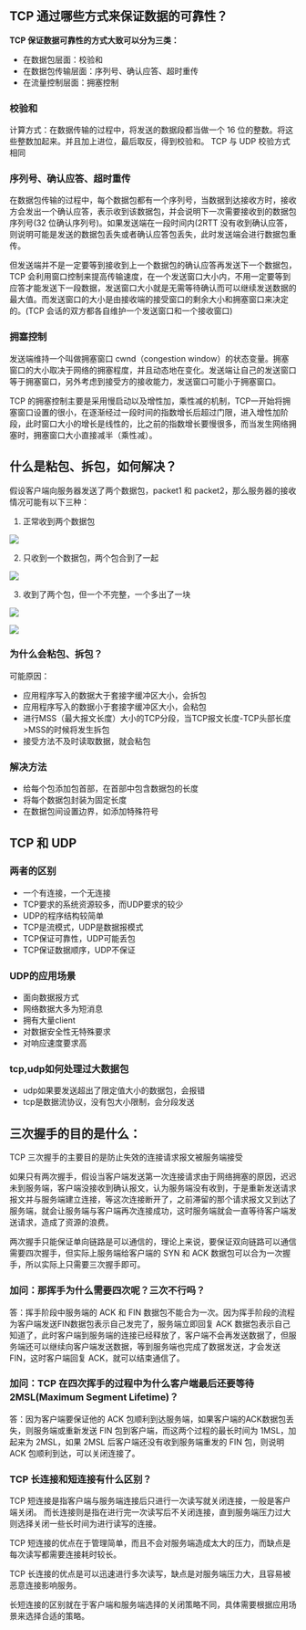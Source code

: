 ## TCP 通过哪些方式来保证数据的可靠性？
**TCP 保证数据可靠性的方式大致可以分为三类：**

-   在数据包层面：校验和
-   在数据包传输层面：序列号、确认应答、超时重传
-   在流量控制层面：拥塞控制

### 校验和
计算方式：在数据传输的过程中，将发送的数据段都当做一个 16 位的整数。将这些整数加起来。并且加上进位，最后取反，得到校验和。
TCP 与 UDP 校验方式相同

### 序列号、确认应答、超时重传

在数据包传输的过程中，每个数据包都有一个序列号，当数据到达接收方时，接收方会发出一个确认应答，表示收到该数据包，并会说明下一次需要接收到的数据包序列号(32 位确认序列号)。如果发送端在一段时间内(2RTT 没有收到确认应答，则说明可能是发送的数据包丢失或者确认应答包丢失，此时发送端会进行数据包重传。

但发送端并不是一定要等到接收到上一个数据包的确认应答再发送下一个数据包，TCP 会利用窗口控制来提高传输速度，在一个发送窗口大小内，不用一定要等到应答才能发送下一段数据，发送窗口大小就是无需等待确认而可以继续发送数据的最大值。而发送窗口的大小是由接收端的接受窗口的剩余大小和拥塞窗口来决定的。(TCP 会话的双方都各自维护一个发送窗口和一个接收窗口)

### 拥塞控制

发送端维持一个叫做拥塞窗口 cwnd（congestion window）的状态变量。拥塞窗口的大小取决于网络的拥塞程度，并且动态地在变化。发送端让自己的发送窗口等于拥塞窗口，另外考虑到接受方的接收能力，发送窗口可能小于拥塞窗口。

TCP 的拥塞控制主要是采用慢启动以及增性加，乘性减的机制，TCP一开始将拥塞窗口设置的很小，在逐渐经过一段时间的指数增长后超过门限，进入增性加阶段，此时窗口大小的增长是线性的，比之前的指数增长要慢很多，而当发生网络拥塞时，拥塞窗口大小直接减半（乘性减）。

## 什么是粘包、拆包，如何解决？

假设客户端向服务器发送了两个数据包，packet1 和 packet2，那么服务器的接收情况可能有以下三种：

1. 正常收到两个数据包

![](https://images2018.cnblogs.com/blog/1422100/201808/1422100-20180822164943488-1549063928.png)

2. 只收到一个数据包，两个包合到了一起

![](https://images2018.cnblogs.com/blog/1422100/201808/1422100-20180822164950622-1403347423.png)

3. 收到了两个包，但一个不完整，一个多出了一块

![](https://images2018.cnblogs.com/blog/1422100/201808/1422100-20180822164958646-1790874821.png)

![](https://images2018.cnblogs.com/blog/1422100/201808/1422100-20180822165003871-693771235.png)

### 为什么会粘包、拆包？

可能原因：
- 应用程序写入的数据大于套接字缓冲区大小，会拆包
- 应用程序写入的数据小于套接字缓冲区大小，会粘包
- 进行MSS（最大报文长度）大小的TCP分段，当TCP报文长度-TCP头部长度>MSS的时候将发生拆包
- 接受方法不及时读取数据，就会粘包

### 解决方法

- 给每个包添加包首部，在首部中包含数据包的长度
- 将每个数据包封装为固定长度
- 在数据包间设置边界，如添加特殊符号

## TCP 和 UDP

### 两者的区别

- 一个有连接，一个无连接
- TCP要求的系统资源较多，而UDP要求的较少
- UDP的程序结构较简单
- TCP是流模式，UDP是数据报模式
- TCP保证可靠性，UDP可能丢包
- TCP保证数据顺序，UDP不保证

### UDP的应用场景

- 面向数据报方式
- 网络数据大多为短消息
- 拥有大量client
- 对数据安全性无特殊要求
- 对响应速度要求高

### tcp,udp如何处理过大数据包
- udp如果要发送超出了限定值大小的数据包，会报错
- tcp是数据流协议，没有包大小限制，会分段发送



## 三次握手的目的是什么：

TCP 三次握手的主要目的是防止失效的连接请求报文被服务端接受

如果只有两次握手，假设当客户端发送第一次连接请求由于网络拥塞的原因，迟迟未到服务端，客户端没接收到确认报文，认为服务端没有收到，于是重新发送请求报文并与服务端建立连接，等这次连接断开了，之前滞留的那个请求报文又到达了服务端，就会让服务端与客户端再次连接成功，这时服务端就会一直等待客户端发送请求，造成了资源的浪费。

两次握手只能保证单向链路是可以通信的，理论上来说，要保证双向链路可以通信需要四次握手，但实际上服务端给客户端的 SYN 和 ACK 数据包可以合为一次握手，所以实际上只需要三次握手即可。

### 加问：那挥手为什么需要四次呢？三次不行吗？
答：挥手阶段中服务端的 ACK 和 FIN 数据包不能合为一次。因为挥手阶段的流程为客户端发送FIN数据包表示自己发完了，服务端立即回复 ACK 数据包表示自己知道了，此时客户端到服务端的连接已经释放了，客户端不会再发送数据了，但服务端还可以继续向客户端发送数据，等到服务端也完成了数据发送，才会发送 FIN，这时客户端回复 ACK，就可以结束通信了。

### 加问：TCP 在四次挥手的过程中为什么客户端最后还要等待 2MSL(Maximum Segment Lifetime)？
答：因为客户端要保证他的 ACK 包顺利到达服务端，如果客户端的ACK数据包丢失，则服务端或重新发送 FIN 包到客户端，而这两个过程的最长时间为 1MSL，加起来为 2MSL，如果 2MSL 后客户端还没有收到服务端重发的 FIN 包，则说明 ACK 包顺利到达，可以关闭连接了。




### TCP 长连接和短连接有什么区别？
TCP 短连接是指客户端与服务端连接后只进行一次读写就关闭连接，一般是客户端关闭。
而长连接则是指在进行完一次读写后不关闭连接，直到服务端压力过大则选择关闭一些长时间为进行读写的连接。

TCP 短连接的优点在于管理简单，而且不会对服务端造成太大的压力，而缺点是每次读写都需要连接耗时较长。

TCP 长连接的优点是可以迅速进行多次读写，缺点是对服务端压力大，且容易被恶意连接影响服务。

长短连接的区别就在于客户端和服务端选择的关闭策略不同，具体需要根据应用场景来选择合适的策略。